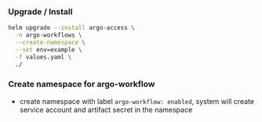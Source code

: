 ### Upgrade / Install
```bash
helm upgrade --install argo-access \
  -n argo-workflows \
  --create-namespace \
  --set env=example \
  -f values.yaml \
  ./
```

### Create namespace for argo-workflow
* create namespace with label `argo-workflow: enabled`, system will create service account and artifact secret in the namespace
